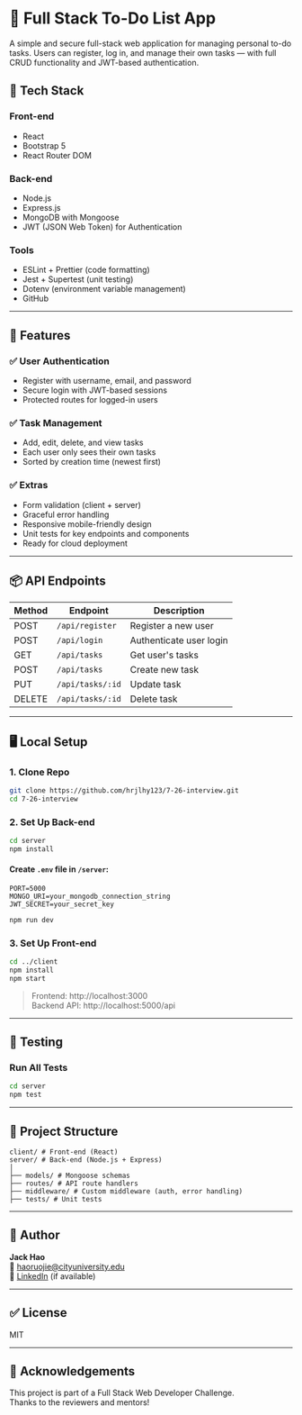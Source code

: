 # 📝 Full Stack To-Do List App

A simple and secure full-stack web application for managing personal to-do tasks. Users can register, log in, and manage their own tasks — with full CRUD functionality and JWT-based authentication.

## 🔧 Tech Stack

### Front-end
- React
- Bootstrap 5
- React Router DOM

### Back-end
- Node.js
- Express.js
- MongoDB with Mongoose
- JWT (JSON Web Token) for Authentication

### Tools
- ESLint + Prettier (code formatting)
- Jest + Supertest (unit testing)
- Dotenv (environment variable management)
- GitHub

---

## 🚀 Features

### ✅ User Authentication
- Register with username, email, and password
- Secure login with JWT-based sessions
- Protected routes for logged-in users

### ✅ Task Management
- Add, edit, delete, and view tasks
- Each user only sees their own tasks
- Sorted by creation time (newest first)

### ✅ Extras
- Form validation (client + server)
- Graceful error handling
- Responsive mobile-friendly design
- Unit tests for key endpoints and components
- Ready for cloud deployment

---

## 📦 API Endpoints

| Method | Endpoint             | Description              |
|--------|----------------------|--------------------------|
| POST   | `/api/register`      | Register a new user      |
| POST   | `/api/login`         | Authenticate user login  |
| GET    | `/api/tasks`         | Get user's tasks         |
| POST   | `/api/tasks`         | Create new task          |
| PUT    | `/api/tasks/:id`     | Update task              |
| DELETE | `/api/tasks/:id`     | Delete task              |

---

## 🖥️ Local Setup

### 1. Clone Repo
```bash
git clone https://github.com/hrjlhy123/7-26-interview.git
cd 7-26-interview
```

### 2. Set Up Back-end
```bash
cd server
npm install
```

#### Create `.env` file in `/server`:
```env
PORT=5000
MONGO_URI=your_mongodb_connection_string
JWT_SECRET=your_secret_key
```

```bash
npm run dev
```

### 3. Set Up Front-end
```bash
cd ../client
npm install
npm start
```

> Frontend: http://localhost:3000  
> Backend API: http://localhost:5000/api

---

## 🧪 Testing

### Run All Tests
```bash
cd server
npm test
```

---

## 📁 Project Structure

```
client/ # Front-end (React)
server/ # Back-end (Node.js + Express)
│
├── models/ # Mongoose schemas
├── routes/ # API route handlers
├── middleware/ # Custom middleware (auth, error handling)
├── tests/ # Unit tests
```

---

## 🧠 Author

**Jack Hao**  
📧 [haoruojie@cityuniversity.edu](mailto:haoruojie@cityuniversity.edu)  
🔗 [LinkedIn](https://www.linkedin.com/in/hrjlhy) (if available)

---

## ✅ License

MIT

---

## 📌 Acknowledgements

This project is part of a Full Stack Web Developer Challenge.  
Thanks to the reviewers and mentors!
